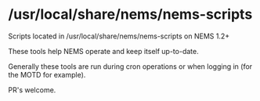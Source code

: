# /usr/local/share/nems/nems-scripts
Scripts located in /usr/local/share/nems/nems-scripts on NEMS 1.2+

These tools help NEMS operate and keep itself up-to-date.

Generally these tools are run during cron operations or when logging in (for the MOTD for example).

PR's welcome.
